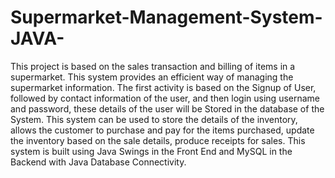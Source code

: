 # Supermarket-Management-System-JAVA-
This project is based on the sales transaction and billing of items in a supermarket. This system provides an efficient way of managing the supermarket information. The first activity is based on the Signup of User, followed by contact information of the user, and then login using username and password, these details of the user will be Stored in the database of the System. This system can be used to store the details of the inventory, allows the customer to purchase and pay for the items purchased, update the inventory based on the sale details, produce receipts for sales. This system is built using Java Swings in the Front End and MySQL in the Backend with Java Database Connectivity.

